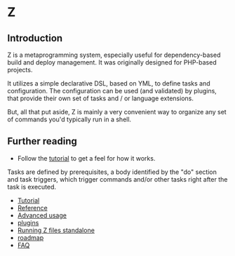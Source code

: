 # Z 

## Introduction ##
Z is a metaprogramming system, especially useful for dependency-based build and
deploy management. It was originally designed for PHP-based projects. 

It utilizes a simple declarative DSL, based on YML, to define tasks and
configuration. The configuration can be used (and validated) by plugins, that
provide their own set of tasks and / or language extensions.

But, all that put aside, Z is mainly a very convenient way to organize
any set of commands you'd typically run in a shell.

## Further reading

* Follow the [tutorial](tutorial.md) to get a feel for how it works.

Tasks are defined by prerequisites, a body identified by the "do" section and
task triggers, which trigger commands and/or other tasks right after the task
is executed.

* [Tutorial](tutorial.md)
* [Reference](reference.md)
* [Advanced usage](advanced.md)
* [plugins](plugins.md)
* [Running Z files standalone](standalone.md)
* [roadmap](roadmap.md)
* [FAQ](faq)
